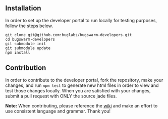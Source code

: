 Installation
------------
    
  In order to set up the developer portal to run locally for testing purposes, follow the steps below.

    git clone git@github.com:buglabs/bugswarm-developers.git
    cd bugswarm-developers
    git submodule init
    git submodule update
    npm install

Contribution
------------

  In order to contribute to the developer portal, fork the repository, make your changes, and run `npm test` to 
  generate new html files in order to view and test those changes locally. When you are satisfied with your changes,
  submit a pull request with ONLY the source jade files.

  **Note:** When contributing, please reference the [wiki](https://github.com/buglabs/bugswarm-developers/wiki) and
  make an effort to use consistent language and grammar. Thank you!